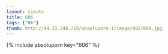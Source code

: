 ```yaml
--- 
layout: sieutv
title: 606
tags: ["0k"]
thumb: http://94.23.248.219/absoluporn-1/image/002/606.jpg
---
```

{% include absoluporn key="606" %} 
